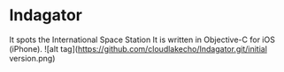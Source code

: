 # Indagator
It spots the International Space Station
It is written in Objective-C for iOS (iPhone).
![alt tag](https://github.com/cloudlakecho/Indagator.git/initial version.png)